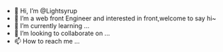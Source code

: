 - 👋 Hi, I’m @Lightsyrup
- 👀 I’m a web front Engineer and interested in front,welcome to say hi~
- 🌱 I’m currently learning ...
- 💞️ I’m looking to collaborate on ...
- 📫 How to reach me ...

<!---
Lightsyrup/Lightsyrup is a ✨ special ✨ repository because its `README.md` (this file) appears on your GitHub profile.
You can click the Preview link to take a look at your changes.
--->
